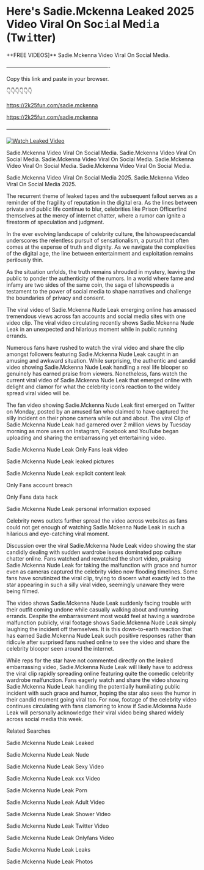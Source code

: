 # Here's Sadie.Mckenna Leaked 2025 Video Viral On Soc𝚒al Med𝚒a (Tw𝚒tter)

++FREE VIDEOS]** Sadie.Mckenna Video Viral On Social Media.

———————————————————-

Copy this link and paste in your browser.

👇👇👇👇👇👇

https://2k25fun.com/sadie.mckenna

https://2k25fun.com/sadie.mckenna

———————————————————-

[![Watch Leaked Video](https://miro.medium.com/v2/resize:fit:828/format:webp/1*cilzJN44JGOrTw9NJCrNHA.gif "Watch Leaked Video")](https://2k25fun.com/sadie.mckenna)

Sadie.Mckenna Video Viral On Social Media. Sadie.Mckenna Video Viral On Social Media. Sadie.Mckenna Video Viral On Social Media. Sadie.Mckenna Video Viral On Social Media. Sadie.Mckenna Video Viral On Social Media.

Sadie.Mckenna Video Viral On Social Media 2025. Sadie.Mckenna Video Viral On Social Media 2025.

The recurrent theme of leaked tapes and the subsequent fallout serves as a reminder of the fragility of reputation in the digital era. As the lines between private and public life continue to blur, celebrities like Prison Officerfind themselves at the mercy of internet chatter, where a rumor can ignite a firestorm of speculation and judgment.

In the ever evolving landscape of celebrity culture, the Ishowspeedscandal underscores the relentless pursuit of sensationalism, a pursuit that often comes at the expense of truth and dignity. As we navigate the complexities of the digital age, the line between entertainment and exploitation remains perilously thin.

As the situation unfolds, the truth remains shrouded in mystery, leaving the public to ponder the authenticity of the rumors. In a world where fame and infamy are two sides of the same coin, the saga of Ishowspeedis a testament to the power of social media to shape narratives and challenge the boundaries of privacy and consent.

The viral video of Sadie.Mckenna Nude Leak emerging online has amassed tremendous views across fan accounts and social media sites with one video clip. The viral video circulating recently shows Sadie.Mckenna Nude Leak in an unexpected and hilarious moment while in public running errands.

Numerous fans have rushed to watch the viral video and share the clip amongst followers featuring Sadie.Mckenna Nude Leak caught in an amusing and awkward situation. While surprising, the authentic and candid video showing Sadie.Mckenna Nude Leak handling a real life blooper so genuinely has earned praise from viewers. Nonetheless, fans watch the current viral video of Sadie.Mckenna Nude Leak that emerged online with delight and clamor for what the celebrity icon’s reaction to the widely spread viral video will be.

The fan video showing Sadie.Mckenna Nude Leak first emerged on Twitter on Monday, posted by an amused fan who claimed to have captured the silly incident on their phone camera while out and about. The viral Clip of Sadie.Mckenna Nude Leak had garnered over 2 million views by Tuesday morning as more users on Instagram, Facebook and YouTube began uploading and sharing the embarrassing yet entertaining video.

Sadie.Mckenna Nude Leak Only Fans leak video

Sadie.Mckenna Nude Leak leaked pictures

Sadie.Mckenna Nude Leak explicit content leak

Only Fans account breach

Only Fans data hack

Sadie.Mckenna Nude Leak personal information exposed

Celebrity news outlets further spread the video across websites as fans could not get enough of watching Sadie.Mckenna Nude Leak in such a hilarious and eye-catching viral moment.

Discussion over the viral Sadie.Mckenna Nude Leak video showing the star candidly dealing with sudden wardrobe issues dominated pop culture chatter online. Fans watched and rewatched the short video, praising Sadie.Mckenna Nude Leak for taking the malfunction with grace and humor even as cameras captured the celebrity video now flooding timelines. Some fans have scrutinized the viral clip, trying to discern what exactly led to the star appearing in such a silly viral video, seemingly unaware they were being filmed.

The video shows Sadie.Mckenna Nude Leak suddenly facing trouble with their outfit coming undone while casually walking about and running errands. Despite the embarrassment most would feel at having a wardrobe malfunction publicly, viral footage shows Sadie.Mckenna Nude Leak simply laughing the incident off themselves. It is this down-to-earth reaction that has earned Sadie.Mckenna Nude Leak such positive responses rather than ridicule after surprised fans rushed online to see the video and share the celebrity blooper seen around the internet.

While reps for the star have not commented directly on the leaked embarrassing video, Sadie.Mckenna Nude Leak will likely have to address the viral clip rapidly spreading online featuring quite the comedic celebrity wardrobe malfunction. Fans eagerly watch and share the video showing Sadie.Mckenna Nude Leak handling the potentially humiliating public incident with such grace and humor, hoping the star also sees the humor in their candid moment going viral too. For now, footage of the celebrity video continues circulating with fans clamoring to know if Sadie.Mckenna Nude Leak will personally acknowledge their viral video being shared widely across social media this week.

Related Searches

Sadie.Mckenna Nude Leak Leaked

Sadie.Mckenna Nude Leak Nude

Sadie.Mckenna Nude Leak Sexy Video

Sadie.Mckenna Nude Leak xxx Video

Sadie.Mckenna Nude Leak Porn

Sadie.Mckenna Nude Leak Adult Video

Sadie.Mckenna Nude Leak Shower Video

Sadie.Mckenna Nude Leak Twitter Video

Sadie.Mckenna Nude Leak Onlyfans Video

Sadie.Mckenna Nude Leak Leaks

Sadie.Mckenna Nude Leak Photos